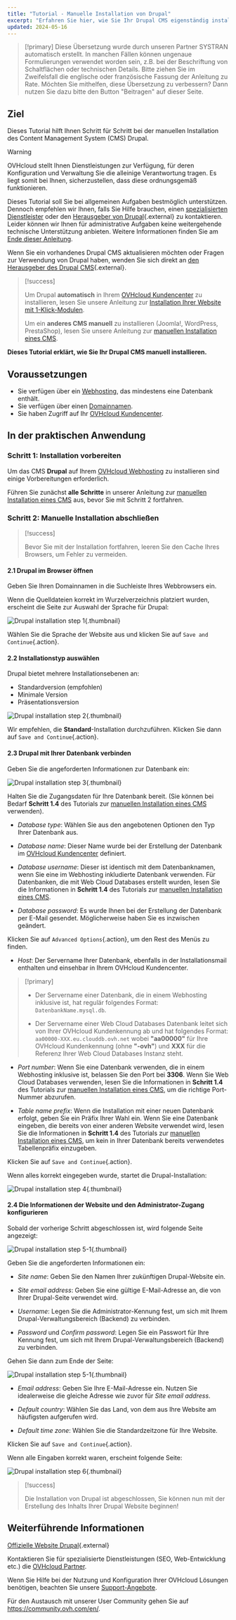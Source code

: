 ```yaml
---
title: "Tutorial - Manuelle Installation von Drupal"
excerpt: "Erfahren Sie hier, wie Sie Ihr Drupal CMS eigenständig installieren"
updated: 2024-05-16
---
```


> [!primary]
> Diese Übersetzung wurde durch unseren Partner SYSTRAN automatisch erstellt. In manchen Fällen können ungenaue Formulierungen verwendet worden sein, z.B. bei der Beschriftung von Schaltflächen oder technischen Details. Bitte ziehen Sie im Zweifelsfall die englische oder französische Fassung der Anleitung zu Rate. Möchten Sie mithelfen, diese Übersetzung zu verbessern? Dann nutzen Sie dazu bitte den Button "Beitragen" auf dieser Seite.
>

## Ziel

Dieses Tutorial hilft Ihnen Schritt für Schritt bei der manuellen Installation des Content Management System (CMS) Drupal.

> [!warning]
>
> OVHcloud stellt Ihnen Dienstleistungen zur Verfügung, für deren Konfiguration und Verwaltung Sie die alleinige Verantwortung tragen. Es liegt somit bei Ihnen, sicherzustellen, dass diese ordnungsgemäß funktionieren.
> 
> Dieses Tutorial soll Sie bei allgemeinen Aufgaben bestmöglich unterstützen. Dennoch empfehlen wir Ihnen, falls Sie Hilfe brauchen, einen [spezialisierten Dienstleister](/links/partner) oder den [Herausgeber von Drupal](https://www.drupal.org/support){.external} zu kontaktieren. Leider können wir Ihnen für administrative Aufgaben keine weitergehende technische Unterstützung anbieten. Weitere Informationen finden Sie am [Ende dieser Anleitung](#go-further).
>
> Wenn Sie ein vorhandenes Drupal CMS aktualisieren möchten oder Fragen zur Verwendung von Drupal haben, wenden Sie sich direkt an [den Herausgeber des Drupal CMS](https://www.drupal.org/support){.external}.
>

> [!success]
>
> Um Drupal **automatisch** in Ihrem [OVHcloud Kundencenter](/links/manager) zu installieren, lesen Sie unsere Anleitung zur [Installation Ihrer Website mit 1-Klick-Modulen](/pages/web_cloud/web_hosting/cms_install_1_click_modules).
>
> Um ein **anderes CMS manuell** zu installieren (Joomla!, WordPress, PrestaShop), lesen Sie unsere Anleitung zur [manuellen Installation eines CMS](/pages/web_cloud/web_hosting/cms_manual_installation).
>

**Dieses Tutorial erklärt, wie Sie Ihr Drupal CMS manuell installieren.**
 
## Voraussetzungen

- Sie verfügen über ein [Webhosting](/links/web/hosting), das mindestens eine Datenbank enthält.
- Sie verfügen über einen [Domainnamen](/links/web/domains).
- Sie haben Zugriff auf Ihr [OVHcloud Kundencenter](/links/manager).
  
## In der praktischen Anwendung

### Schritt 1: Installation vorbereiten <a name="step1"></a>

Um das CMS **Drupal** auf Ihrem [OVHcloud Webhosting](/links/web/hosting) zu installieren sind einige Vorbereitungen erforderlich.

Führen Sie zunächst **alle Schritte** in unserer Anleitung zur [manuellen Installation eines CMS](/pages/web_cloud/web_hosting/cms_manual_installation) aus, bevor Sie mit Schritt 2 fortfahren.

### Schritt 2: Manuelle Installation abschließen <a name="step2"></a>

> [!success]
>
> Bevor Sie mit der Installation fortfahren, leeren Sie den Cache Ihres Browsers, um Fehler zu vermeiden.
>

#### 2.1 Drupal im Browser öffnen

Geben Sie Ihren Domainnamen in die Suchleiste Ihres Webbrowsers ein.

Wenn die Quelldateien korrekt im Wurzelverzeichnis platziert wurden, erscheint die Seite zur Auswahl der Sprache für Drupal:

![Drupal installation step 1](/pages/assets/screens/other/cms/drupal/install-language-1.png){.thumbnail}

Wählen Sie die Sprache der Website aus und klicken Sie auf `Save and Continue`{.action}.

#### 2.2 Installationstyp auswählen

Drupal bietet mehrere Installationsebenen an:

- Standardversion (empfohlen)
- Minimale Version
- Präsentationsversion

![Drupal installation step 2](/pages/assets/screens/other/cms/drupal/install-profil-2.png){.thumbnail}

Wir empfehlen, die **Standard**-Installation durchzuführen. Klicken Sie dann auf `Save and Continue`{.action}.

#### 2.3 Drupal mit Ihrer Datenbank verbinden

Geben Sie die angeforderten Informationen zur Datenbank ein:

![Drupal installation step 3](/pages/assets/screens/other/cms/drupal/install-db-config-3.png){.thumbnail}

Halten Sie die Zugangsdaten für Ihre Datenbank bereit. (Sie können bei Bedarf **Schritt 1.4** des Tutorials zur [manuellen Installation eines CMS](/pages/web_cloud/web_hosting/cms_manual_installation) verwenden).

- *Database type*: Wählen Sie aus den angebotenen Optionen den Typ Ihrer Datenbank aus.

- *Database name*: Dieser Name wurde bei der Erstellung der Datenbank im [OVHcloud Kundencenter](/links/manager) definiert.

- *Database username*: Dieser ist identisch mit dem Datenbanknamen, wenn Sie eine im Webhosting inkludierte Datenbank verwenden. Für Datenbanken, die mit Web Cloud Databases erstellt wurden, lesen Sie die Informationen in **Schritt 1.4** des Tutorials zur [manuellen Installation eines CMS](/pages/web_cloud/web_hosting/cms_manual_installation).

- *Database password*: Es wurde Ihnen bei der Erstellung der Datenbank per E-Mail gesendet. Möglicherweise haben Sie es inzwischen geändert.

Klicken Sie auf `Advanced Options`{.action}, um den Rest des Menüs zu finden.

- *Host*: Der Servername Ihrer Datenbank, ebenfalls in der Installationsmail enthalten und einsehbar in Ihrem OVHcloud Kundencenter.

> [!primary]
> 
> - Der Servername einer Datenbank, die in einem Webhosting inklusive ist, hat regulär folgendes Format: `DatenbankName.mysql.db`. 
>
> - Der Servername einer Web Cloud Databases Datenbank leitet sich von Ihrer OVHcloud Kundenkennung ab und hat folgendes Format: `aa00000-XXX.eu.clouddb.ovh.net` wobei **"aa00000"** für Ihre OVHcloud Kundenkennung (ohne **"-ovh"**) und **XXX** für die Referenz Ihrer Web Cloud Databases Instanz steht.
>

- *Port number*: Wenn Sie eine Datenbank verwenden, die in einem Webhosting inklusive ist, belassen Sie den Port bei **3306**. Wenn Sie Web Cloud Databases verwenden, lesen Sie die Informationen in **Schritt 1.4** des Tutorials zur [manuellen Installation eines CMS](/pages/web_cloud/web_hosting/cms_manual_installation), um die richtige Port-Nummer abzurufen.

- *Table name prefix*: Wenn die Installation mit einer neuen Datenbank erfolgt, geben Sie ein Präfix Ihrer Wahl ein. Wenn Sie eine Datenbank eingeben, die bereits von einer anderen Website verwendet wird, lesen Sie die Informationen in **Schritt 1.4** des Tutorials zur [manuellen Installation eines CMS](/pages/web_cloud/web_hosting/cms_manual_installation), um kein in Ihrer Datenbank bereits verwendetes Tabellenpräfix einzugeben.

Klicken Sie auf `Save and Continue`{.action}.

Wenn alles korrekt eingegeben wurde, startet die Drupal-Installation:

![Drupal installation step 4](/pages/assets/screens/other/cms/drupal/install-4.png){.thumbnail}

#### 2.4 Die Informationen der Website und den Administrator-Zugang konfigurieren

Sobald der vorherige Schritt abgeschlossen ist, wird folgende Seite angezeigt:

![Drupal installation step 5-1](https://raw.githubusercontent.com/ovh/docs/develop/templates/external-elements/cms/drupal/install-configure-site-5-1.png){.thumbnail}

Geben Sie die angeforderten Informationen ein:

- *Site name*: Geben Sie den Namen Ihrer zukünftigen Drupal-Website ein.

- *Site email address*: Geben Sie eine gültige E-Mail-Adresse an, die von Ihrer Drupal-Seite verwendet wird.

- *Username*: Legen Sie die Administrator-Kennung fest, um sich mit Ihrem Drupal-Verwaltungsbereich (Backend) zu verbinden.

- *Password* und *Confirm password*: Legen Sie ein Passwort für Ihre Kennung fest, um sich mit Ihrem Drupal-Verwaltungsbereich (Backend) zu verbinden.

Gehen Sie dann zum Ende der Seite:

![Drupal installation step 5-1](/pages/assets/screens/other/cms/drupal/install-configure-site-5-2.png){.thumbnail}

- *Email address*: Geben Sie Ihre E-Mail-Adresse ein. Nutzen Sie idealerweise die gleiche Adresse wie zuvor für *Site email address*.

- *Default country*: Wählen Sie das Land, von dem aus Ihre Website am häufigsten aufgerufen wird.

- *Default time zone*: Wählen Sie die Standardzeitzone für Ihre Website.

Klicken Sie auf `Save and Continue`{.action}.

Wenn alle Eingaben korrekt waren, erscheint folgende Seite:

![Drupal installation step 6](/pages/assets/screens/other/cms/drupal/install-ending-6.png){.thumbnail}

> [!success]
>
> Die Installation von Drupal ist abgeschlossen, Sie können nun mit der Erstellung des Inhalts Ihrer Drupal Website beginnen!
>

## Weiterführende Informationen <a name="go-further"></a>

[Offizielle Website Drupal](https://www.drupal.org/){.external}
 
Kontaktieren Sie für spezialisierte Dienstleistungen (SEO, Web-Entwicklung etc.) die [OVHcloud Partner](/links/partner).
 
Wenn Sie Hilfe bei der Nutzung und Konfiguration Ihrer OVHcloud Lösungen benötigen, beachten Sie unsere [Support-Angebote](/links/support).
 
Für den Austausch mit unserer User Community gehen Sie auf <https://community.ovh.com/en/>.